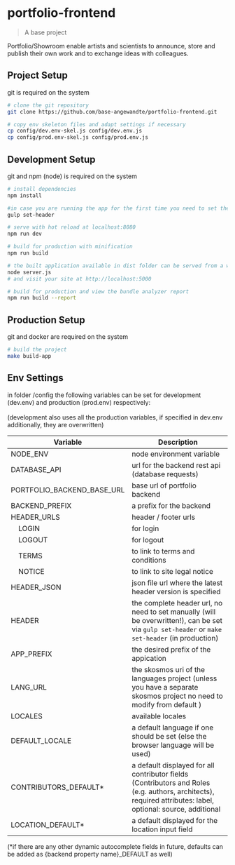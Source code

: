 # portfolio-frontend

> A base project

Portfolio/Showroom enable artists and scientists to announce, store and publish their own work and to exchange ideas with colleagues.

## Project Setup

git is required on the system

``` bash
# clone the git repository
git clone https://github.com/base-angewandte/portfolio-frontend.git

# copy env skeleton files and adapt settings if necessary
cp config/dev.env-skel.js config/dev.env.js
cp config/prod.env-skel.js config/prod.env.js

```

## Development Setup

git and npm (node) is required on the system

```bash
# install dependencies
npm install

#in case you are running the app for the first time you need to set the header component url via
gulp set-header

# serve with hot reload at localhost:8080
npm run dev

# build for production with minification
npm run build

# the built application available in dist folder can be served from a webserver or to test, run:
node server.js
# and visit your site at http://localhost:5000

# build for production and view the bundle analyzer report
npm run build --report

```

## Production Setup

git and docker are required on the system

``` bash
# build the project
make build-app

```

## Env Settings

in folder /config the following variables can be set for development (dev.env) and production (prod.env) respectively:
<br>
<br>
(development also uses all the production variables, if specified in dev.env additionally, they are overwritten)

| Variable              | Description                                                                                                                                                 |
|-----------------------|-------------------------------------------------------------------------------------------------------------------------------------------------------------|
| NODE_ENV              | node environment variable                                                                                                                                   |
| DATABASE_API          | url for the backend rest api (database requests)                                                                                                            |                                                                                                                              |
| PORTFOLIO_BACKEND_BASE_URL | base url of portfolio backend                                                                                                                      |
| BACKEND_PREFIX      | a prefix for the backend                                                                                                 |
| HEADER_URLS        | header / footer urls                                                                                                                              |
|     &nbsp;&nbsp;&nbsp;&nbsp;LOGIN             | for login                                                                                                                                                   |
|     &nbsp;&nbsp;&nbsp;&nbsp;LOGOUT            | for logout                                                                                                                                                  |
|     &nbsp;&nbsp;&nbsp;&nbsp;TERMS            | to link to terms and conditions                                                                                                                                                |
|     &nbsp;&nbsp;&nbsp;&nbsp;NOTICE            | to link to site legal notice                                                                                                                              |
| HEADER_JSON           | json file url where the latest header version is specified                                                                                                                                  |
| HEADER                | the complete header url, no need to set manually (will be overwritten!), can be set via `gulp set-header` or `make set-header` (in production)                                                         |
| APP_PREFIX            | the desired prefix of the appication                                                                                                                        |
| LANG_URL              | the skosmos uri of the languages project (unless you have a separate skosmos project no need to modify from default )                                                                                                                    |
| LOCALES               | available locales                                                                                                                                           |
| DEFAULT_LOCALE        | a default language if one should be set (else the browser language will be used)                                                                            |
| CONTRIBUTORS_DEFAULT*  | a default displayed for all contributor fields (Contributors and Roles (e.g. authors, architects), required attributes: label, optional: source, additional |
| LOCATION_DEFAULT*      | a default displayed for the location input field                                                                                                            |

(*if there are any other dynamic autocomplete fields in future, defaults can be added as {backend property name}_DEFAULT as well)
